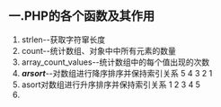 ## 一.PHP的各个函数及其作用

1. strlen--获取字符窜长度
2. count--统计数组、对象中中所有元素的数量
3. array_count_values--统计数组中的每个值出现的次数
4. ***arsort***--对数组进行降序排序并保持索引关系  5 4 3 2 1
5. asort对数组进行升序排序并保持索引关系 1 2 3 4 5
6. 